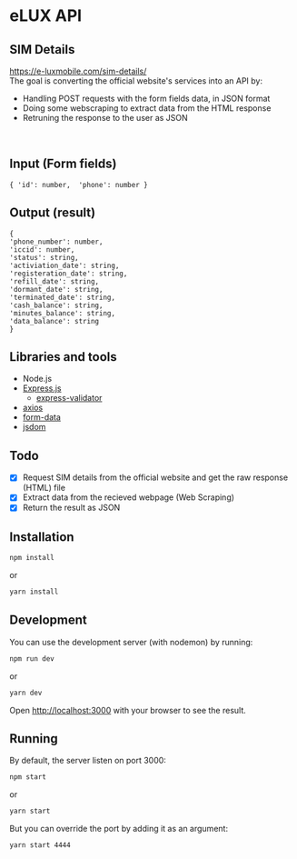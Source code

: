 # eLUX API
## SIM Details
https://e-luxmobile.com/sim-details/
<br />
The goal is converting the official website's services into an API by:
- Handling POST requests with the form fields data, in JSON format
- Doing some webscraping to extract data from the HTML response
- Retruning the response to the user as JSON
<br />

## Input (Form fields)
`
{
    'id': number, 
    'phone': number
}
`
<br />
## Output (result)
`
{ `<br />`
    'phone_number': number, `<br />`
    'iccid': number, `<br />`
    'status': string, `<br />`
    'activiation_date': string, `<br />`
    'registeration_date': string, `<br />`
    'refill_date': string, `<br />`
    'dormant_date': string, `<br />`
    'terminated_date': string, `<br />`
    'cash_balance': string, `<br />`
    'minutes_balance': string, `<br />`
    'data_balance': string `<br />`
}
`

## Libraries and tools
- Node.js
- [Express.js](expressjs.com/)  
  - [express-validator](https://express-validator.github.io/docs/https://link)
- [axios](https://axios-http.com/)
- [form-data](https://github.com/form-data/form-data)
- [jsdom](https://github.com/jsdom/jsdom)

## Todo
- [x] Request SIM details from the official website and get the raw response (HTML) file
- [X] Extract data from the recieved webpage (Web Scraping) 
- [X] Return the result as JSON

## Installation

```bash
npm install
```
or

```bash
yarn install
```

## Development

You can use the development server (with nodemon) by running:

```bash
npm run dev
```

or

```bash
yarn dev
```
Open [http://localhost:3000](http://localhost:3000) with your browser to see the result.

## Running
By default, the server listen on port 3000:
```bash
npm start
```
or
```bash
yarn start
```
But you can override the port by adding it as an argument:
```bash
yarn start 4444
```


